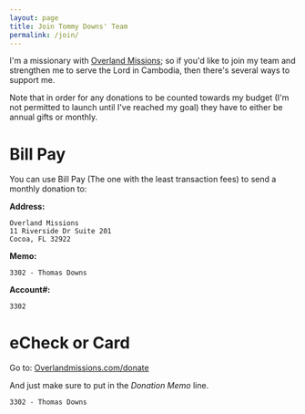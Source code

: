 ```yaml
---
layout: page
title: Join Tommy Downs' Team
permalink: /join/
---
```


I'm a missionary with [Overland Missions](http://www.overlandmissions.com); so if you'd like to join my team and strengthen me to serve the Lord in Cambodia, then there's several ways to support me.

Note that in order for any donations to be counted towards my budget (I'm not permitted to launch until I've reached my goal) they have to either be annual gifts or monthly.

Bill Pay
=======

You can use Bill Pay (The one with the least transaction fees) to send a monthly donation to:

__Address:__
 
    Overland Missions
    11 Riverside Dr Suite 201
    Cocoa, FL 32922

__Memo:__

    3302 - Thomas Downs

__Account#:__

    3302

eCheck or Card
================

Go to: [Overlandmissions.com/donate](https://www.overlandmissions.com/donate)

And just make sure to put
in the *Donation Memo* line.

    3302 - Thomas Downs
